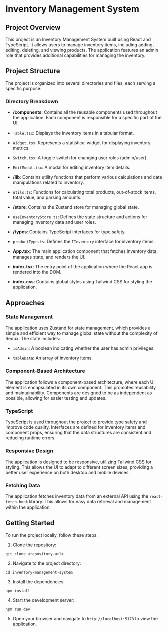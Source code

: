 
# Inventory Management System

## Project Overview

This project is an Inventory Management System built using React and TypeScript. It allows users to manage inventory items, including adding, editing, deleting, and viewing products. The application features an admin role that provides additional capabilities for managing the inventory.

## Project Structure

The project is organized into several directories and files, each serving a specific purpose:

### Directory Breakdown

- **/components**: Contains all the reusable components used throughout the application. Each component is responsible for a specific part of the UI.

- `Table.tsx`: Displays the inventory items in a tabular format.

- `Widget.tsx`: Represents a statistical widget for displaying inventory metrics.

- `Switch.tsx`: A toggle switch for changing user roles (admin/user).

- `EditModal.tsx`: A modal for editing inventory item details.

- **/lib**: Contains utility functions that perform various calculations and data manipulations related to inventory.

- `utils.ts`: Functions for calculating total products, out-of-stock items, total value, and parsing amounts.

- **/store**: Contains the Zustand store for managing global state.

- `useInventoryStore.ts`: Defines the state structure and actions for managing inventory data and user roles.

- **/types**: Contains TypeScript interfaces for type safety.

- `productType.ts`: Defines the `IInventory` interface for inventory items.

- **App.tsx**: The main application component that fetches inventory data, manages state, and renders the UI.

- **index.tsx**: The entry point of the application where the React app is rendered into the DOM.

- **index.css**: Contains global styles using Tailwind CSS for styling the application.

## Approaches

### State Management

The application uses Zustand for state management, which provides a simple and efficient way to manage global state without the complexity of Redux. The state includes:

- `isAdmin`: A boolean indicating whether the user has admin privileges.

- `tableData`: An array of inventory items.

### Component-Based Architecture

The application follows a component-based architecture, where each UI element is encapsulated in its own component. This promotes reusability and maintainability. Components are designed to be as independent as possible, allowing for easier testing and updates.

### TypeScript

TypeScript is used throughout the project to provide type safety and improve code quality. Interfaces are defined for inventory items and component props, ensuring that the data structures are consistent and reducing runtime errors.

### Responsive Design

The application is designed to be responsive, utilizing Tailwind CSS for styling. This allows the UI to adapt to different screen sizes, providing a better user experience on both desktop and mobile devices.

### Fetching Data

The application fetches inventory data from an external API using the `react-fetch-hook` library. This allows for easy data retrieval and management within the application.

## Getting Started

To run the project locally, follow these steps:

1. Clone the repository:

```
git clone <repository-url>

```

2. Navigate to the project directory:

```
cd inventory-management-system

```

3. Install the dependencies:

```
npm install

```

4. Start the development server:

```
npm run dev
```

5. Open your browser and navigate to `http://localhost:5173` to view the application.
